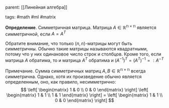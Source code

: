 parent: [[Линейная алгебра]]

tags: #math #ml #matrix 

**Определение**. Симметричная матрица. Матрица $A\in\mathbb{R^{n\times n}}$ является симметричной, если $A=A^T$

Обратите внимание, что только $(n, n)$-матрицы могут быть симметричны. Обычно такие матрицы называются квадратными, потому что у них одинаковое число строк и столбцов. Кроме того, если матрица $A$ обратима, то и матрица $A^T$ обратима и $(A^{-1})^T=(A^T)^{-1}=:A^{-T}$ 

Примечание. Сумма симметричных матриц $A,B\in\mathbb{R^{n\times n}}$ всегда симметрична. Однако, хотя их произведение обычно является определенным, оно, как правило, несимметрично:
$$
\left[
\begin{matrix}
1 & 0 \\
0 & 0
\end{matrix}
\right]
\left[
\begin{matrix}
1 & 1 \\
1 & 1
\end{matrix}
\right] =
\left[
\begin{matrix}
1 & 1 \\
0 & 0
\end{matrix}
\right]
$$
